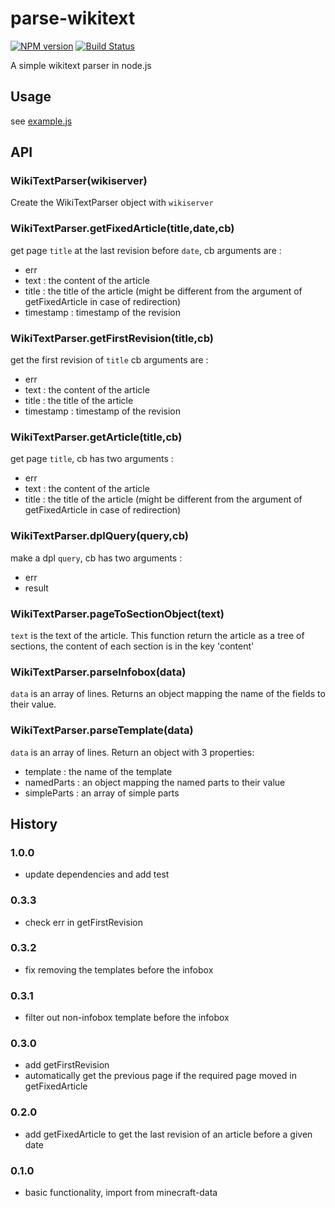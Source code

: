 # parse-wikitext
[![NPM version](https://img.shields.io/npm/v/parse-wikitext.svg)](http://npmjs.com/package/parse-wikitext)
[![Build Status](https://img.shields.io/circleci/project/rom1504/parse-wikitext/master.svg)](https://circleci.com/gh/rom1504/parse-wikitext)

A simple wikitext parser in node.js

## Usage

see [example.js](example.js)

## API

### WikiTextParser(wikiserver)

Create the WikiTextParser object with `wikiserver`

### WikiTextParser.getFixedArticle(title,date,cb)

get page `title` at the last revision before `date`, cb arguments are : 

* err
* text : the content of the article
* title : the title of the article (might be different from the argument of getFixedArticle in case of redirection)
* timestamp : timestamp of the revision

### WikiTextParser.getFirstRevision(title,cb)

get the first revision of `title` cb arguments are : 

* err
* text : the content of the article
* title : the title of the article
* timestamp : timestamp of the revision

### WikiTextParser.getArticle(title,cb)

get page `title`, cb has two arguments : 

* err
* text : the content of the article
* title : the title of the article (might be different from the argument of getFixedArticle in case of redirection)

### WikiTextParser.dplQuery(query,cb)

make a dpl `query`, cb has two arguments : 

* err
* result

### WikiTextParser.pageToSectionObject(text)

`text` is the text of the article. This function return the article as a tree of sections, 
the content of each section is in the key 'content'


### WikiTextParser.parseInfobox(data)

`data` is an array of lines. Returns an object mapping the name of the fields to their value.


### WikiTextParser.parseTemplate(data)

`data` is an array of lines. Return an object with 3 properties: 

* template : the name of the template
* namedParts : an object mapping the named parts to their value
* simpleParts : an array of simple parts

## History

### 1.0.0

* update dependencies and add test

### 0.3.3

 * check err in getFirstRevision

### 0.3.2

 * fix removing the templates before the infobox

### 0.3.1

 * filter out non-infobox template before the infobox

### 0.3.0

 * add getFirstRevision
 * automatically get the previous page if the required page moved in getFixedArticle

### 0.2.0
 
 * add getFixedArticle to get the last revision of an article before a given date

### 0.1.0

* basic functionality, import from minecraft-data
